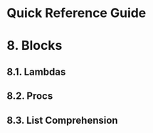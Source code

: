 Quick Reference Guide
=====================

# 8. Blocks

## 8.1. Lambdas

## 8.2. Procs

## 8.3. List Comprehension
